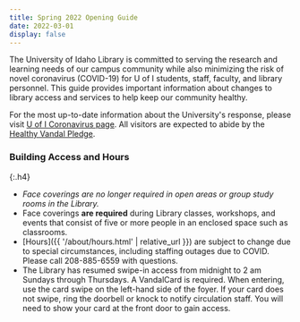 ```yaml
---
title: Spring 2022 Opening Guide
date: 2022-03-01
display: false
---
```


The University of Idaho Library is committed to serving the research and learning needs of our campus community while also minimizing the risk of novel coronavirus (COVID-19) for U of I students, staff, faculty, and library personnel. 
This guide provides important information about changes to library access and services to help keep our community healthy.

For the most up-to-date information about the University's response, please visit [U of I Coronavirus page](https://www.uidaho.edu/vandal-health-clinic/coronavirus). 
All visitors are expected to abide by the [Healthy Vandal Pledge](https://www.uidaho.edu/vandal-health-clinic/coronavirus/healthy-vandal-pledge).

### Building Access and Hours 
{:.h4}

- *Face coverings are no longer required in open areas or group study rooms in the Library.*
- Face coverings **are required** during Library classes, workshops, and events that consist of five or more people in an enclosed space such as classrooms.
- [Hours]({{ '/about/hours.html' | relative_url }}) are subject to change due to special circumstances, including staffing outages due to COVID. Please call 208-885-6559 with questions.
- The Library has resumed swipe-in access from midnight to 2 am Sundays through Thursdays. A VandalCard is required. When entering, use the card swipe on the left-hand side of the foyer. If your card does not swipe, ring the doorbell or knock to notify circulation staff. You will need to show your card at the front door to gain access.

